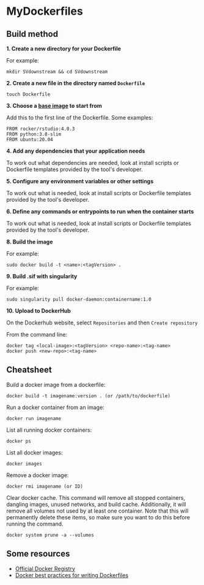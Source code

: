 # MyDockerfiles
 
## Build method

**1. Create a new directory for your Dockerfile**

For example:
```
mkdir SVdownstream && cd SVdownstream
```

**2. Create a new file in the directory named `Dockerfile`**

```
touch Dockerfile
```

**3. Choose a [base image](https://hub.docker.com/search?q=&type=image&image_filter=official) to start from**

Add this to the first line of the Dockerfile. Some examples:
```
FROM rocker/rstudio:4.0.3
FROM python:3.8-slim
FROM ubuntu:20.04
```

**4. Add any dependencies that your application needs**

To work out what dependencies are needed, look at install scripts or Dockerfile templates provided by the tool's developer. 

**5. Configure any environment variables or other settings**

To work out what is needed, look at install scripts or Dockerfile templates provided by the tool's developer. 

**6. Define any commands or entrypoints to run when the container starts**

To work out what is needed, look at install scripts or Dockerfile templates provided by the tool's developer. 

**8. Build the image**

For example:
```
sudo docker build -t <name>:<tagVersion> .
```

**9. Build .sif with singularity**

For example:
```
sudo singularity pull docker-daemon:containername:1.0
```

**10. Upload to DockerHub**

On the Dockerhub website, select `Repositories` and then `Create repository`

From the command line: 
```
docker tag <local-image>:<tagVersion> <repo-name>:<tag-name>
docker push <new-repo>:<tag-name>
```

## Cheatsheet 

Build a docker image from a dockerfile:
```
docker build -t imagename:version . (or /path/to/dockerfile)
```

Run a docker container from an image:
```
docker run imagename
```

List all running docker containers:
```
docker ps
```

List all docker images:
```
docker images
```

Remove a docker image:
```
docker rmi imagename (or ID)
```

Clear docker cache. This command will remove all stopped containers, dangling images, unused networks, and build cache. Additionally, it will remove all volumes not used by at least one container. Note that this will permanently delete these items, so make sure you want to do this before running the command.
```
docker system prune -a --volumes
```

## Some resources

* [Official Docker Registry](https://hub.docker.com/search?q=&type=image&image_filter=official)
* [Docker best practices for writing Dockerfiles](https://docs.docker.com/develop/develop-images/dockerfile_best-practices/)
